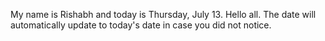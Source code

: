 My name is Rishabh and today is Thursday, July 13. Hello all. The date will automatically update to today's date in case you did not notice.
